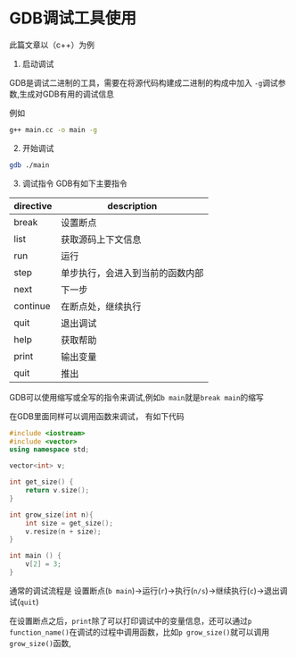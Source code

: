 # GDB调试工具使用

此篇文章以（c++）为例
1. 启动调试

GDB是调试二进制的工具，需要在将源代码构建成二进制的构成中加入 `-g`调试参数,生成对GDB有用的调试信息

例如
```bash
g++ main.cc -o main -g
```

2. 开始调试 

```bash
gdb ./main  
```

3. 调试指令
GDB有如下主要指令

| directive | description        |
|-----------|--------------------|
| break     | 设置断点           |
| list      | 获取源码上下文信息 |
| run       | 运行               |
| step      | 单步执行，会进入到当前的函数内部           |
| next      | 下一步             |
| continue  | 在断点处，继续执行           |
| quit      | 退出调试           |
| help      | 获取帮助           |
| print     | 输出变量           |
| quit      | 推出               |

GDB可以使用缩写或全写的指令来调试,例如`b main`就是`break main`的缩写

在GDB里面同样可以调用函数来调试，
有如下代码
```c++
#include <iostream>
#include <vector>
using namespace std;

vector<int> v;

int get_size() {
	return v.size();
}

int grow_size(int n){
	int size = get_size();
	v.resize(n + size);
}

int main () {
	v[2] = 3;
}

```

通常的调试流程是 设置断点(`b main`)->运行(`r`)->执行(`n/s`)->继续执行(`c`)->退出调试(`quit`)

在设置断点之后，`print`除了可以打印调试中的变量信息，还可以通过`p function_name()`在调试的过程中调用函数，比如`p grow_size()`就可以调用`grow_size()`函数,
